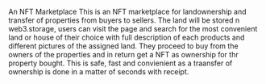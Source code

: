 An NFT Marketplace
This is an NFT marketplace for landownership and transfer of properties from buyers to sellers.
The land will be stored n web3.storage, users can visit the page and search for the most convenient land or house of their choice with full description of each products and different pictures of the assigned land. 
They proceed to buy from the owners of the properties and in return get a NFT as ownership for thr property bought. This is safe, fast and convienient as a traansfer of ownership is done in a matter of seconds with receipt.
